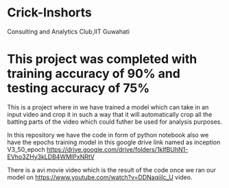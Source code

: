 # Crick-Inshorts
Consulting and Analytics Club,IIT Guwahati

# This project was completed with training accuracy of 90% and testing accuracy of 75%

This is a project where in we have trained a model which can take in an input video and crop it in such a way that it will automatically crop all the batting parts of the video which could futher be used for analysis purposes.

In this repository we have the code in form of python notebook also we have the epochs training model in this google drive link named as inception V3_50_epoch https://drive.google.com/drive/folders/1klfBUhN1-EVho3ZHy3kLDB4WMIPxNRtV 

There is a avi movie video which is the result of the code once we ran our model on https://www.youtube.com/watch?v=DDNaqiiIc_U video.


